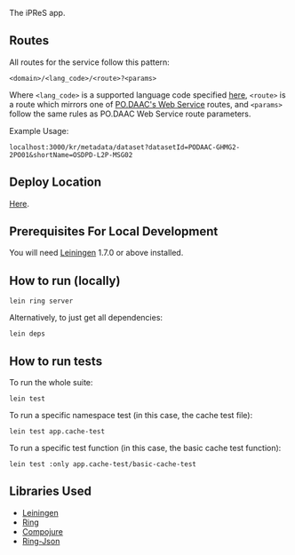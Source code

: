 The iPReS app.

## Routes
All routes for the service follow this pattern:

    <domain>/<lang_code>/<route>?<params>
    
Where `<lang_code>` is a supported language code specified [here](https://github.com/lewismc/iPReS#supported-product-translations), `<route>` is a route which mirrors one of [PO.DAAC's Web Service](http://podaac.jpl.nasa.gov/ws/index.html) routes, and `<params>` follow the same rules as PO.DAAC Web Service route parameters.
    
Example Usage:

    localhost:3000/kr/metadata/dataset?datasetId=PODAAC-GHMG2-2PO01&shortName=OSDPD-L2P-MSG02 

## Deploy Location

[Here](https://github.com/NSF-Polar-Cyberinfrastructure/datavis-hackathon#amazon-instance-and-data-buckets).

## Prerequisites For Local Development

You will need [Leiningen][1] 1.7.0 or above installed.

[1]: https://github.com/technomancy/leiningen

## How to run (locally)

    lein ring server

Alternatively, to just get all dependencies:

    lein deps
    
## How to run tests

To run the whole suite:

    lein test
    
To run a specific namespace test (in this case, the cache test file):

    lein test app.cache-test
    
To run a specific test function (in this case, the basic cache test function):

    lein test :only app.cache-test/basic-cache-test

## Libraries Used

* [Leiningen](http://leiningen.org/)
* [Ring](https://github.com/ring-clojure/ring)
* [Compojure](https://github.com/weavejester/compojure)
* [Ring-Json](https://github.com/ring-clojure/ring-json)
